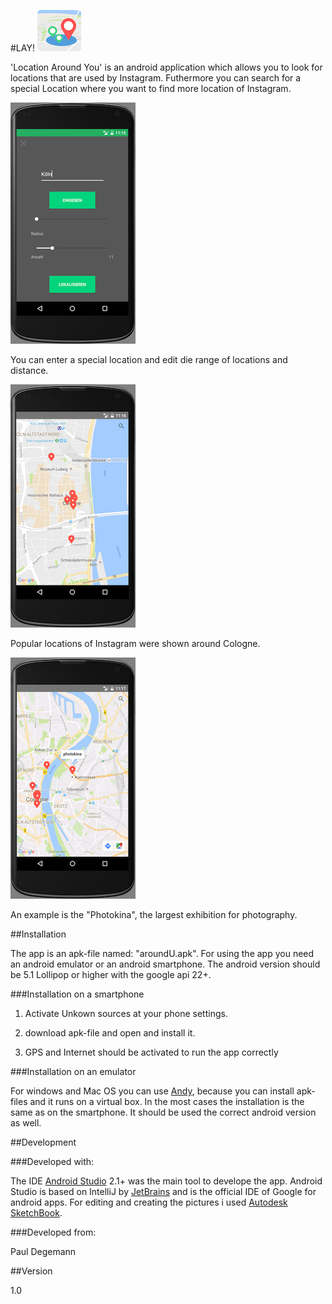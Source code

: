 #LAY! ![](logo.png)

'Location Around You' is an android application which allows you to look for locations that are used by Instagram. Futhermore you can search for a special Location where you want to find more location of Instagram.

   
![](bild1.png "Auswahl und Eingabe")
        
You can enter a special location and edit die range of locations and distance.  
   
![](bild2.png "Köln")    
  

Popular locations of Instagram were shown around Cologne.    
     
![](bild3.png "photokina")
       
An example is the "Photokina", the largest exhibition for photography.  
   
##Installation

The app is an apk-file named: "aroundU.apk".
For using the app you need an android emulator or an android smartphone. The android version should be 5.1 Lollipop or higher with the google api 22+.

###Installation on a smartphone

1. Activate Unkown sources at your phone settings.

2. download apk-file and open and install it.

3. GPS and Internet should be activated to run the app correctly

###Installation on an emulator

For windows and Mac OS you can use [Andy](http://www.andyroid.net), because you can install apk-files and it runs on a virtual box.
In the most cases the installation is the same as on the smartphone. It should be used the correct android version as well.

##Development

###Developed with:

The IDE [Android Studio](https://developer.android.com/studio/index.html) 2.1+ was the main tool to develope the app. Android Studio is based on IntelliJ by
 [JetBrains](https://www.jetbrains.com)  and is the official IDE of Google for android apps. For editing and creating the pictures i used [Autodesk SketchBook](https://itunes.apple.com/de/app/autodesk-sketchbook/id863486266?mt=12). 

###Developed from:

Paul Degemann

##Version

1.0
